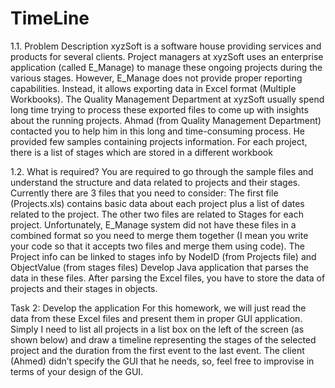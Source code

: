 # TimeLine
1.1. Problem Description
xyzSoft is a software house providing services and products for several clients. Project managers at xyzSoft uses an
enterprise application (called E_Manage) to manage these ongoing projects during the various stages. However,
E_Manage does not provide proper reporting capabilities. Instead, it allows exporting data in Excel format (Multiple
Workbooks). The Quality Management Department at xyzSoft usually spend long time trying to process these exported
files to come up with insights about the running projects. Ahmad (from Quality Management Department)
contacted you to help him in this long and time-consuming process. He provided few samples containing projects information. For
each project, there is a list of stages which are stored in a different workbook 

1.2. What is required?
You are required to go through the sample files and understand the structure and data related to projects and their
stages. Currently there are 3 files that you need to consider:
The first file (Projects.xls) contains basic data about each project plus a list of dates related to the project.
The other two files are related to Stages for each project. Unfortunately, E_Manage system did not have these files in a
combined format so you need to merge them together (I mean you write your code so that it accepts two files and
merge them using code).
The Project info can be linked to stages info by NodeID (from Projects file) and ObjectValue (from stages files)
Develop Java application that parses the data in these files. After parsing the Excel files, you have to store the data of
projects and their stages in objects. 

Task 2: Develop the application
For this homework, we will just read the data from these Excel files and present them in proper GUI application. Simply I
need to list all projects in a list box on the left of the screen (as shown below) and draw a timeline representing the
stages of the selected project and the duration from the first event to the last event. The client (Ahmed) didn’t specify
the GUI that he needs, so, feel free to improvise in terms of your design of the GUI.

